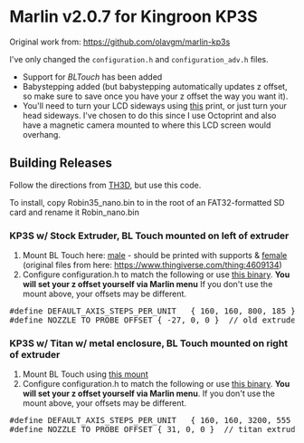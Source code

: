 # Marlin v2.0.7 for Kingroon KP3S

Original work from: https://github.com/olavgm/marlin-kp3s 

I've only changed the `configuration.h` and `configuration_adv.h` files.

* Support for *BLTouch* has been added
* Babystepping added (but babystepping automatically updates z offset, so make sure to save once you have your z offset the way you want it).  
* You'll need to turn your LCD sideways using [this](https://www.thingiverse.com/thing:4578390) print, or just turn your head sideways. I've chosen to do this since I use Octoprint and also have a magnetic camera mounted to where this LCD screen would overhang.  

## Building Releases
Follow the directions from [TH3D](https://support.th3dstudio.com/hc/downloads/unified-2-firmware/kingroon/kingroon-kp-3s-firmware-kingroon-v1-2-board/), but use this code. 

To install, copy Robin35_nano.bin to in the root of an FAT32-formatted SD card and rename it Robin_nano.bin

### KP3S w/ Stock Extruder, BL Touch mounted on left of extruder
1. Mount BL Touch here: [male](https://github.com/bdwilson/KP3S/blob/main/files/BLtouch_Mount-left-male.stl?raw=true) - should be printed with supports & [female](https://github.com/bdwilson/KP3S/blob/main/files/BLtouch_Mount-left-female.stl?raw=true) (original files from here: https://www.thingiverse.com/thing:4609134)
2. Configure configuration.h to match the following or use [this
binary](https://github.com/bdwilson/KP3S/blob/main/marlin-kp3s/releases/Stock/Robin_nano.bin?raw=true). <b>You will set your z offset yourself via Marlin menu</b> If you don't use
the mount above, your offsets may be different.
<pre>
#define DEFAULT_AXIS_STEPS_PER_UNIT   { 160, 160, 800, 185 }  // for stock extruder
#define NOZZLE_TO_PROBE_OFFSET { -27, 0, 0 }  // old extruder, mount on left
</pre>

### KP3S w/ Titan w/ metal enclosure, BL Touch mounted on right of extruder
1. Mount BL Touch using [this mount](https://www.thingiverse.com/thing:4816601)
2. Configure configuration.h to match the following or use [this
binary](https://github.com/bdwilson/KP3S/blob/main/marlin-kp3s/releases/Titan/Robin_nano.bin?raw=true).
<b>You will set your z offset yourself via Marlin menu</b>. If you don't use
the mount above, your offsets may be different. 
<pre>
#define DEFAULT_AXIS_STEPS_PER_UNIT   { 160, 160, 3200, 555 } // for titan 
#define NOZZLE_TO_PROBE_OFFSET { 31, 0, 0 }  // titan extruder mount on right
</pre>

